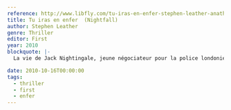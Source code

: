 ```yaml
---
reference: http://www.libfly.com/tu-iras-en-enfer-stephen-leather-anath-riveline-livre-912098.html
title: Tu iras en enfer  (Nightfall)
author: Stephen Leather
genre: Thriller
editor: First
year: 2010
blockquote: |-
  La vie de Jack Nightingale, jeune négociateur pour la police londonienne. bascule le jour où. malgré ses efforts pour l’en dissuader. une fillette de 9 ans se jette dans le vide. Lorsque le père de celle-ci meurt &ldquo; accidentellement &rdquo;. Nightingale est écarté de la police. Au même moment, il reçoit un étrange message de son père biologique lui annonçant que, suite à un accord passé jadis avec un démon, le diable viendra chercher son âme le jour de ses 33 ans. Délire d’un déséquilibré ou menace réelle ? Jack n’apporte pas véritablement de crédit à ce mystérieux pacte : il ne croit pas plus au diable qu’en Dieu. Seule La soif de comprendre son histoire lui importe. L’aide de son assistante Jenny lui sera fort précieuse. Il n’en demeure pas moins seul face à son destin et n’a que deux semaines pour percer le mystère de sa naissance...

date: 2010-10-16T00:00:00
tags:
  - thriller
  - first
  - enfer
---
```

